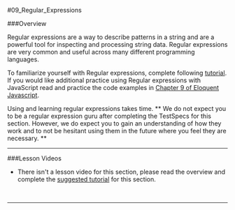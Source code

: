 #09_Regular_Expressions 

###Overview

Regular expressions are a way to describe patterns in a string and are a powerful tool for inspecting and processing string data.
Regular expressions are very common and useful across many different programming languages.  

To familiarize yourself with Regular expressions, complete following [tutorial](http://regexone.com/).  If you would like additional 
practice using Regular expressions with JavaScript read and practice the code examples in [Chapter 9 of Eloquent Javascript](http://eloquentjavascript.net/09_regexp.html).

Using and learning regular expressions takes time.  ** We do not expect you to be a regular expression guru after completing the TestSpecs for this section.
However, we do expect you to gain an understanding of how they work and to not be hesitant using them in the future where you feel they
are necessary. **


<hr>


###Lesson Videos

- There isn't a lesson video for this section, please read the overview and complete the [suggested tutorial](http://regexone.com/) for this section.

<br>
<hr>
